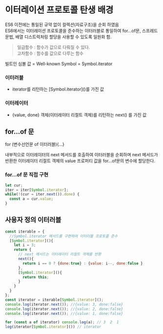 # 이터레이션 프로토콜 탄생 배경
ES6 이전에는 통일된 규약 없이 컬렉션(자료구조)을 순회 하였음  
ES6에서는 이터레이션 프로토콜을 준수하는 이터러블로 통일하여 for...of문, 스프레드 문법, 배열 디스트럭처링 할당을 사용할 수 있도록 일원화 함.

> 일급함수 : 함수가 값으로 다뤄질 수 있다.  
> 고차함수 : 함수를 값으로 다루는 함수

빌트인 심볼 값 = Well-known Symbol = Symbol.iterator

### 이터러블
*  iterator를 리턴하는 \[Symbol.iterator]()를 가진 값

### 이터레이터
* {value, done} 객체(이터레이터 리절트 객체)를 리턴하는 next() 를 가진 값

## for...of 문

for (변수선언문 of 이터러블){...}

내부적으로 이터레이터의 next 메서드를 호출하여 이터러블을 순회하며 next 메서드가 반환한 이터레이터 리절트 객체의 value 프로퍼티 값을 for...of문의 변수에 할당한다.

### for...of 문 직접 구현
``` javascript 
let cur;
iter = iter[Symbol.iterator];
while(!(cur = iter.next()).done) {
  const a = cur.value;
}
```

## 사용자 정의 이터러블

```javascript
const iterable = {
  //Symbol.iterator 메서드를 구현하여 이터러블 프로토콜 준수
  [Symbol.iterator](){
    let i = 3;
    return {
      // next 메서드는 이터레이터 리절트 객체를 반환
      next(){
        return i == 0 ? {done:true} : {value: i--, done:false }
      },
      [Symbol.iterator](){
        return this;
      }
    }
  }
};
const iterator = iterable[Symbol.iterator]();
console.log(iterator.next()); //{value: 3, done:false}
console.log(iterator.next()); //{value: 2, done:false}
console.log(iterator.next()); //{value: 1, done:false}

for (const a of iterator) console.log(a); // 3  2  1
log(iterator[Symbol.iterator]()) // iterator
```
